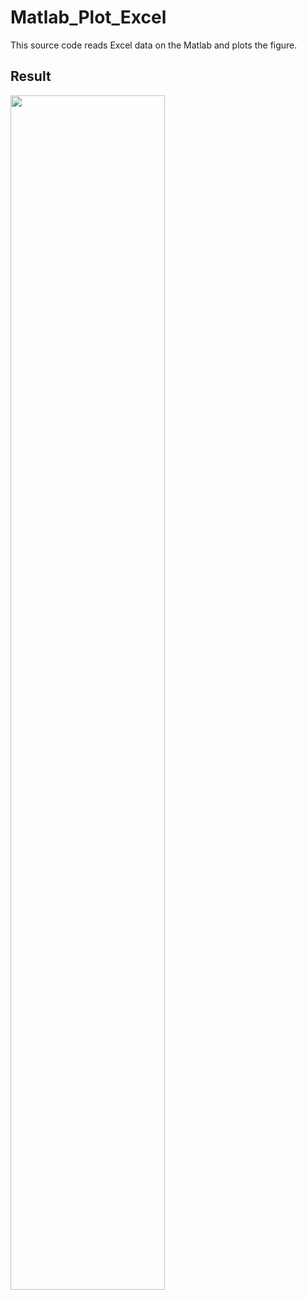 # Matlab_Plot_Excel

This source code reads Excel data on the Matlab and plots the figure.

## Result
<img src="https://user-images.githubusercontent.com/77608922/181168505-57823cb4-5e1c-4790-bf0e-684311e9a97a.PNG" width="70%" height="70%">

